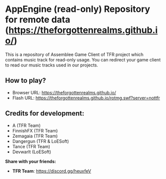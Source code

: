 # AppEngine (read-only) Repository for remote data (https://theforgottenrealms.github.io/)

This is a repository of Assemblee Game Client of TFR project which contains music track for read-only usage. You can redirect your game client to read our music tracks used in our projects.

## How to play?
- Browser URL: https://theforgottenrealms.github.io/
- Flash URL: https://theforgottenrealms.github.io/rotmg.swf?server=nottfr

## Credits for development:
- A (TFR Team)
- FinnishFX (TFR Team)
- Zemagaia (TFR Team)
- Dangergun (TFR & LoESoft)
- Tance (TFR Team)
- Devwarlt (LoESoft)

**Share with your friends:**
- **TFR Team**: https://discord.gg/heuxfeV

